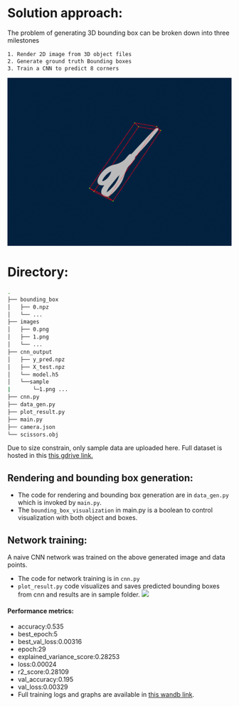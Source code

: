 # Solution approach:
The problem of generating 3D bounding box can be broken down into three milestones
```
1. Render 2D image from 3D object files
2. Generate ground truth Bounding boxes
3. Train a CNN to predict 8 corners  
```
![](https://github.com/TejoramV/3D_Object_Detection/blob/main/ezgif-5-5e81d69082.gif)

# Directory:
```bash
.
├── bounding_box
│   ├── 0.npz
│   └── ...
├── images
│   ├── 0.png
│   ├── 1.png
│   └── ...
├── cnn_output
│   ├── y_pred.npz
│   ├── X_test.npz
│   └── model.h5
│   └──sample
|       └─1.png ...
├── cnn.py
├── data_gen.py
├── plot_result.py
├── main.py
├── camera.json
└── scissors.obj
```
Due to size constrain, only sample data are uploaded here. Full dataset is hosted in this [this gdrive link.](https://drive.google.com/drive/folders/1jEBK0gtiQX9h6plHwfHp1bG_G2e3y1cH?usp=sharing)


## Rendering and bounding box generation:
+ The code for rendering and bounding box generation are in `data_gen.py` which is invoked by `main.py`.
+ The `bounding_box_visualization` in main.py is a boolean to control visualization with both object and boxes.


## Network training:
A naive CNN network was trained on the above generated image and data points.
+ The code for network training is in `cnn.py`
+ `plot_result.py` code visualizes and saves predicted bounding boxes from cnn and results are in sample folder.
![]([https://github.com/TejoramV/3D_Object_Detection/blob/main/ezgif-5-5e81d69082.gif](https://github.com/TejoramV/3D_Object_Detection/blob/main/final_output.gif))

#### Performance metrics:
+ accuracy:0.535
+ best_epoch:5
+ best_val_loss:0.00316
+ epoch:29
+ explained_variance_score:0.28253
+ loss:0.00024
+ r2_score:0.28109
+ val_accuracy:0.195
+ val_loss:0.00329
+ Full training logs and graphs are available in [this wandb link](https://wandb.ai/tejoram_vivekanandan/3D_Corner_Detection_CNN?workspace=user-tejoram_vivekanandan).
